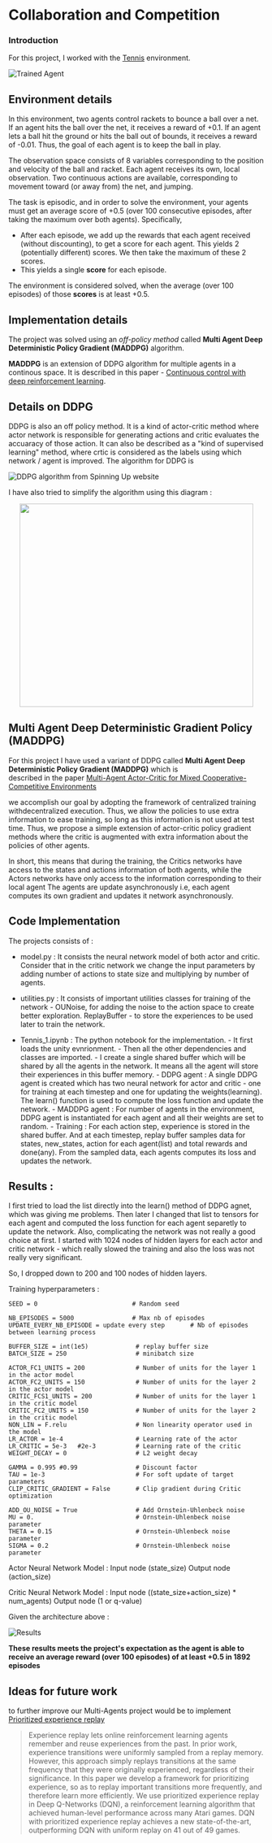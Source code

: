 [//]: # (Image References)

[image1]: https://user-images.githubusercontent.com/10624937/42135623-e770e354-7d12-11e8-998d-29fc74429ca2.gif "Trained Agent"
[image2]: https://user-images.githubusercontent.com/10624937/42135622-e55fb586-7d12-11e8-8a54-3c31da15a90a.gif "Soccer"


#  Collaboration and Competition

### Introduction

For this project, I worked with the [Tennis](https://github.com/Unity-Technologies/ml-agents/blob/master/docs/Learning-Environment-Examples.md#tennis) environment.

![Trained Agent][image1]

## Environment details

In this environment, two agents control rackets to bounce a ball over a net. If an agent hits the ball over the net, it receives a reward of +0.1.  If an agent lets a ball hit the ground or hits the ball out of bounds, it receives a reward of -0.01.  Thus, the goal of each agent is to keep the ball in play.

The observation space consists of 8 variables corresponding to the position and velocity of the ball and racket. Each agent receives its own, local observation.  Two continuous actions are available, corresponding to movement toward (or away from) the net, and jumping. 

The task is episodic, and in order to solve the environment, your agents must get an average score of +0.5 (over 100 consecutive episodes, after taking the maximum over both agents). Specifically,

- After each episode, we add up the rewards that each agent received (without discounting), to get a score for each agent. This yields 2 (potentially different) scores. We then take the maximum of these 2 scores.
- This yields a single **score** for each episode.

The environment is considered solved, when the average (over 100 episodes) of those **scores** is at least +0.5.

## Implementation details

The project was solved using an *off-policy method* called **Multi Agent Deep Deterministic Policy Gradient (MADDPG)** algorithm.

**MADDPG** is an extension of DDPG algorithm for multiple agents in a continous space. It is described in this paper - 
[Continuous control with deep reinforcement learning](https://arxiv.org/abs/1509.02971). 

## Details on DDPG
DDPG is also an off policy method. It is a kind of actor-critic method where actor network is responsible for generating actions
and critic evaluates the accuaracy of those action. It can also be described as a "kind of supervised learning" method, where 
crtic is considered as the labels using which network / agent is improved. 
The algorithm for DDPG is 

![DDPG algorithm from Spinning Up website](./images/DDPG.svg)

I have also tried to simplify the algorithm using this diagram :

<p align="center">
  <img width="460" height="400" src="https://github.com/sanketsans/MultiAgent-Control/blob/master/images/ddpg_explained.jpeg">
</p>

## Multi Agent Deep Deterministic Gradient Policy (MADDPG)

For this project I have used a variant of DDPG called **Multi Agent Deep Deterministic Policy Gradient (MADDPG)** which is  
described in the paper [Multi-Agent Actor-Critic for Mixed Cooperative-Competitive Environments](https://arxiv.org/abs/1706.02275)

we accomplish our goal by adopting the framework of centralized training withdecentralized execution. Thus, we allow
the policies to use extra information to ease training, so long as this information is not used at test time. 
Thus, we propose a simple extension of actor-critic policy gradient methods where the critic is augmented with extra
information about the policies of other agents.

In short, this means that during the training, the Critics networks have access to the states and actions information
of both agents, while the Actors networks have only access to the information corresponding to their local agent
The agents are update asynchronously i.e, each agent computes its own gradient and updates it network asynchronously. 

## Code Implementation 

The projects consists of :

- model.py : It consists the neural network model of both actor and critic. Consider that in the critic network we change
the input parameters by adding number of actions to state size and multiplying by number of agents. 

- utilities.py : It consists of important utilities classes for training of the network - OUNoise, for adding the noise to
the action space to create better exploration. ReplayBuffer - to store the experiences to be used later to train the network. 

- Tennis_1.ipynb : The python notebook for the implementation. 
          - It first loads the unity evnrionment.
          - Then all the other dependencies and classes are imported. 
          - I create a single shared buffer which will be shared by all the agents in the network. It means all the agent 
          will store their experiences in this buffer memory.
          - DDPG agent : A single DDPG agent is created which has two neural network for actor and critic - one for training
          at each timestep and one for updating the weights(learning). The learn() function is used to compute the loss 
          function and update the network. 
          - MADDPG agent : For number of agents in the environment, DDPG agent is instantiated for each agent and all their
          weights are set to random. 
          - Training : For each action step, experience is stored in the shared buffer. And at each timestep, replay buffer 
          samples data for states, new_states, action for each agent(list) and total rewards and done(any). 
          From the sampled data, each agents computes its loss and updates the network. 
          
          
## Results : 

I first tried to load the list directly into the learn() method of DDPG agnet, which was giving me problems. Then later I changed
that list to tensors for each agent and computed the loss function for each agent separetly to update the network. 
Also, complicating the network was not really a good choice at first. I started with 1024 nodes of hidden layers for each actor
and critic network - which really slowed the training and also the loss was not really very significant. 

So, I dropped down to 200 and 100 nodes of hidden layers. 

Training hyperparameters :


```
SEED = 0                          # Random seed

NB_EPISODES = 5000                # Max nb of episodes
UPDATE_EVERY_NB_EPISODE = update every step       # Nb of episodes between learning process

BUFFER_SIZE = int(1e5)             # replay buffer size
BATCH_SIZE = 250                   # minibatch size

ACTOR_FC1_UNITS = 200              # Number of units for the layer 1 in the actor model
ACTOR_FC2_UNITS = 150              # Number of units for the layer 2 in the actor model
CRITIC_FCS1_UNITS = 200            # Number of units for the layer 1 in the critic model
CRITIC_FC2_UNITS = 150             # Number of units for the layer 2 in the critic model
NON_LIN = F.relu                   # Non linearity operator used in the model
LR_ACTOR = 1e-4                    # Learning rate of the actor 
LR_CRITIC = 5e-3   #2e-3           # Learning rate of the critic
WEIGHT_DECAY = 0                   # L2 weight decay

GAMMA = 0.995 #0.99                # Discount factor
TAU = 1e-3                         # For soft update of target parameters
CLIP_CRITIC_GRADIENT = False       # Clip gradient during Critic optimization

ADD_OU_NOISE = True                # Add Ornstein-Uhlenbeck noise
MU = 0.                            # Ornstein-Uhlenbeck noise parameter
THETA = 0.15                       # Ornstein-Uhlenbeck noise parameter
SIGMA = 0.2                        # Ornstein-Uhlenbeck noise parameter
```

Actor Neural Network Model : Input node (state_size)
                             Output node (action_size)
                             
Critic Neural Network Model : Input node ((state_size+action_size) * num_agents)
                             Output node (1 or q-value)   
                             
Given the architecture above : 

![Results]()

**These results meets the project's expectation as the agent is able to receive an average reward (over 100 episodes)
of at least +0.5 in 1892 episodes** 

## Ideas for future work 

to further improve our Multi-Agents project would be to implement [Prioritized experience replay](https://arxiv.org/abs/1511.05952)

> Experience replay lets online reinforcement learning agents remember and reuse experiences from the past. In 
prior work, experience transitions were uniformly sampled from a replay memory. However, this approach simply replays
transitions at the same frequency that they were originally experienced, regardless of their significance. In this paper 
we develop a framework for prioritizing experience, so as to replay important transitions more frequently, and therefore 
learn more efficiently. We use prioritized experience replay in Deep Q-Networks (DQN), a reinforcement learning algorithm 
that achieved human-level performance across many Atari games. DQN with prioritized experience replay achieves a new 
state-of-the-art, outperforming DQN with uniform replay on 41 out of 49 games.

